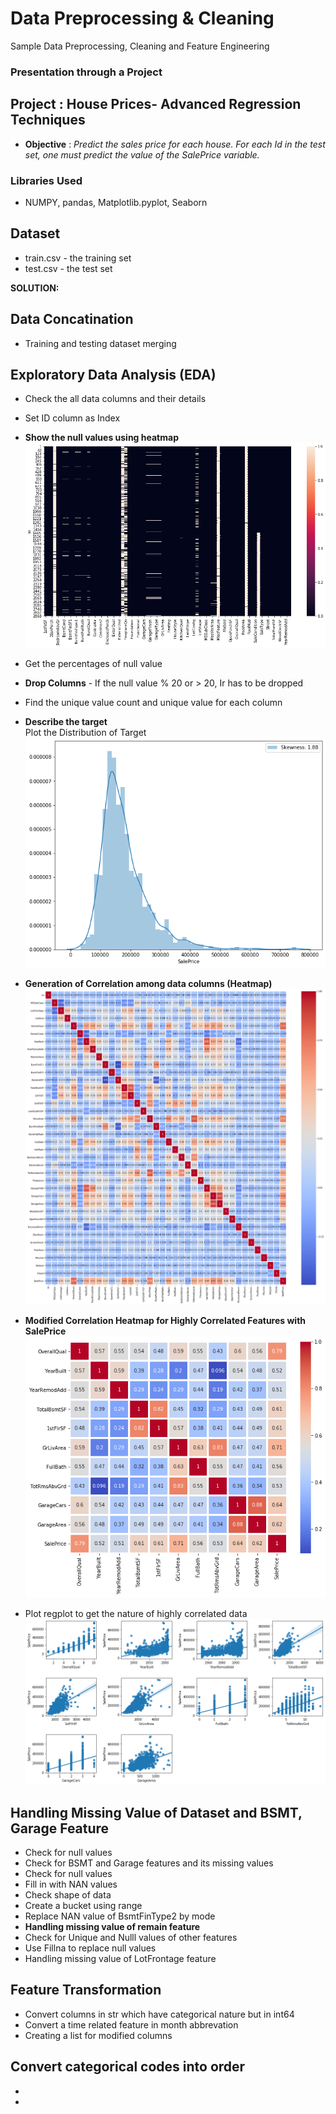 # Data Preprocessing & Cleaning
Sample Data Preprocessing, Cleaning and Feature Engineering

### Presentation through a Project

## Project : House Prices- Advanced Regression Techniques
- **Objective** : _Predict the sales price for each house. For each Id in the test set, one must predict the value of the SalePrice variable._ 

### Libraries Used 
- NUMPY, pandas, Matplotlib.pyplot, Seaborn

## Dataset
- train.csv - the training set
- test.csv - the test set

**SOLUTION:**

## Data Concatination
- Training and testing dataset merging

## Exploratory Data Analysis (EDA) 
- Check the all data columns and their details
- Set ID column as Index
- **Show the null values using heatmap**
![attachment:heatmap.png](https://github.com/RusticHaze634/Data_Preprocessing_-_Cleaning/blob/main/Images/heatmap.png)

- Get the percentages of null value
- **Drop Columns** - If the null value % 20 or > 20, Ir has to be dropped
- Find the unique value count and unique value for each column
- **Describe the target**  
   Plot the Distribution of Target
 ![attachment:distplot.png](https://github.com/RusticHaze634/Data_Preprocessing_-_Cleaning/blob/main/Images/distplot.png)
 
 - **Generation of Correlation among data columns (Heatmap)**
 ![attachment:corelation.png](https://github.com/RusticHaze634/Data_Preprocessing_-_Cleaning/blob/main/Images/corelation.png)
 
 - **Modified Correlation Heatmap for Highly Correlated Features with SalePrice**
 ![attachment:correlationsalprice.png](https://github.com/RusticHaze634/Data_Preprocessing_-_Cleaning/blob/main/Images/correlationsalprice.png)
 
 - Plot regplot to get the nature of highly correlated data
 ![attachment:regplot.png](https://github.com/RusticHaze634/Data_Preprocessing_-_Cleaning/blob/main/Images/regplot.png)
 
 ## Handling Missing Value of Dataset and BSMT, Garage Feature
 
 - Check for null values
 - Check for BSMT and Garage features and its missing values
 - Check for null values
 - Fill in with NAN values
 - Check shape of data
 - Create a bucket using range
 - Replace NAN value of BsmtFinType2 by mode 
 - **Handling missing value of remain feature**
 - Check for Unique and Nulll values of other features
 - Use Fillna to replace null values
 - Handling missing value of LotFrontage feature
 
 ## Feature Transformation
 - Convert columns in str which have categorical nature but in int64
 - Convert a time related feature in month abbrevation
 - Creating a list for modified columns
 
 ## Convert categorical codes into order
 - 
 
 - 
   
